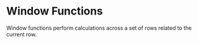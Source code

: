 
# Window Functions

Window functions perform calculations across a set of rows related to the current row.

